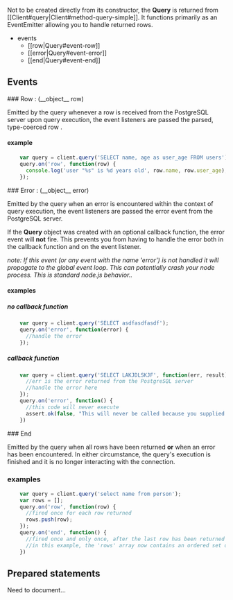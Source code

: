 Not to be created directly from its constructor, the __Query__ is returned from [[Client#query|Client#method-query-simple]]. It functions primarily as an EventEmitter allowing you to handle returned rows.

- events
  - [[row|Query#event-row]]
  - [[error|Query#event-error]]
  - [[end|Query#event-end]]

## Events

<div id="event-row"></div>
### Row : (__object__ row)

Emitted by the query whenever a row is received from the PostgreSQL server upon query execution, the event listeners are passed the parsed, type-coerced row .

#### example
```javascript
    var query = client.query('SELECT name, age as user_age FROM users');
    query.on('row', function(row) {
      console.log('user "%s" is %d years old', row.name, row.user_age);
    });
```

<div id="event-error"></div>
### Error : (__object__ error)

Emitted by the query when an error is encountered within the context of query execution, the event listeners are passed the error event from the PostgreSQL server.

If the __Query__ object was created with an optional callback function, the error event will __not__ fire.  This prevents you from having to handle the error both in the callback function and on the event listener.

_note: If this event (or any event with the name 'error') is not handled it will propagate to the global event loop.  This can potentially crash your node process.  This is standard node.js behavior.._

#### examples

##### no callback function

```javascript
    var query = client.query('SELECT asdfasdfasdf');
    query.on('error', function(error) {
      //handle the error
    });
```

##### callback function
```javascript
    var query = client.query('SELECT LAKJDLSKJF', function(err, result) {
      //err is the error returned from the PostgreSQL server
      //handle the error here
    });
    query.on('error', function() {
      //this code will never execute
      assert.ok(false, "This will never be called because you supplied the optional query callback function");
    })
```

<div id="event-end"></div>
### End

Emitted by the query when all rows have been returned __or__ when an error has been encountered.  In either circumstance, the query's execution is finished and it is no longer interacting with the connection.

### examples

```javascript
    var query = client.query('select name from person');
    var rows = [];
    query.on('row', function(row) {
      //fired once for each row returned
      rows.push(row);
    });
    query.on('end', function() {
      //fired once and only once, after the last row has been returned and after all 'row' events are emitted
      //in this example, the 'rows' array now contains an ordered set of all the rows which we received from postgres
    })
```

## Prepared statements

Need to document...
